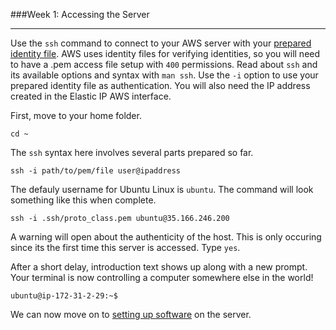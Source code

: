 ###Week 1: Accessing the Server

-----

Use the `ssh` command to connect to your AWS server with your [prepared identity file](identityfile.md). AWS uses identity files for verifying identities, so you will need to have a .pem access file setup with `400` permissions. Read about `ssh` and its available options and syntax with  `man ssh`. Use the `-i` option to use your prepared identity file as authentication. You will also need the IP address created in the Elastic IP AWS interface.

First, move to your home folder.

`cd ~`

The `ssh` syntax here involves several parts prepared so far.

`ssh -i path/to/pem/file user@ipaddress`

The defauly username for Ubuntu Linux is `ubuntu`. The command will look something like this when complete.

`ssh -i .ssh/proto_class.pem ubuntu@35.166.246.200`

A warning will open about the authenticity of the host. This is only occuring since its the first time this server is accessed. Type `yes`.

After a short delay, introduction text shows up along with a new prompt. Your terminal is now controlling a computer somewhere else in the world!

`ubuntu@ip-172-31-2-29:~$`

We can now move on to [setting up software](lampinstall.md) on the server.
